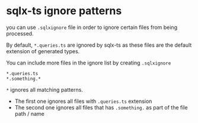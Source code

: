 # sqlx-ts ignore patterns

you can use `.sqlxignore` file in order to ignore certain files from being processed.

By default, `*.queries.ts` are ignored by sqlx-ts as these files are the default extension of generated types.

You can include more files in the ignore list by creating `.sqlxignore`

```
*.queries.ts
*.something.*
```

`*` ignores all matching patterns.
- The first one ignores all files with `.queries.ts` extension
- The second one ignores all files that has `.something.` as part of the file path / name
